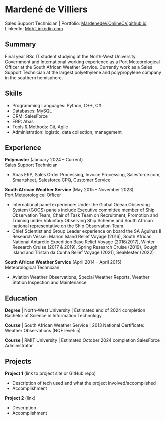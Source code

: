 # Mardené de Villiers
Sales Support Technician | 
Portfolio: [MardenedeV.OnlineCV.github.io](dieniemdv.github.io/Online_CV/)  
LinkedIn: [MdV.Linkedin.com](www.linkedin.com/in/mardené-de-villiers-53111b5b)

## Summary
Final year BSc IT student studying at the North-West University. Government and International working experience as a Port Meteorological Officer at the South African Weather Service. Currently work as a Sales Support Technician at the largest polyethylene and polypropylene company in the southern hemisphere.  

## Skills
- Programming Languages: Python, C++, C# 
- Databases: MySQL
- CRM: SalesForce
- ERP: Abas
- Tools & Methods: Git, Agile
- Administration: logistic, data collection, management

## Experience
**Polymaster** (January 2024 – Current)  
Sales Support Technician
- Abas ERP, Sales Order Processing, Invoice Processing, Salesforce.com, Smartsheet, Salesforce CPQ, Customer Service  

**South African Weather Service** (May 2015 – November 2023)  
Port Meteorological Officer
- International panel experience: Under the Global Ocean Observing System (GOOS) panels include Executive committee member of Ship Observation Team, Chair of Task Team on Recruitment, Promotion and Training under Voluntary Observing Ship Scheme and South African national representative on the Ship Observation Team.
- Chief Scientist and Group Leader experience on board the SA Agulhas II Research Vessel: Marion Island Relief Voyage (2016), South African National Antarctic Expedition Base Relief Voyage (2016/2017), Winter Research Cruise (2017 & 2019), Spring Research Cruise (2019), Gough Island and Tristan da Cunha Relief Voyage (2021), SeaMester (2022)

**South African Weather Service** (April 2014 – April 2015)  
Meteorological Technician
- Aviation Weather Observations, Special Weather Reports, Weather Station Inspection and Maintenance

## Education
**Degree** | North-West University | Estimated end of 2024 completion
Bachelor of Science in Information Technology

**Course** | South African Weather Service | 2013
National Certificate: Weather Observations (NQF level: 5)

**Course** | RMIT University | Estimated October 2024 completion
SalesForce Administrator

## Projects
**Project 1** (link to project site or GitHub repo)  
- Description of tech used and what the project involved/accomplished
- Accomplishment 

**Project 2** (link)
- Description 
- Accomplishment

